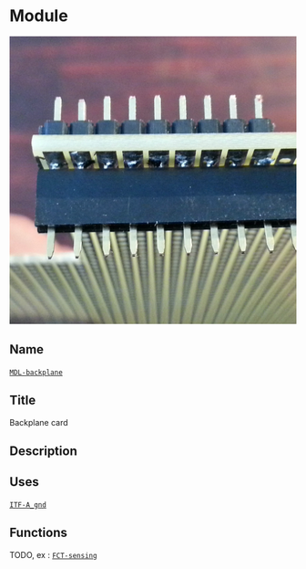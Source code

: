 # Module
![](viewme.jpg)

## Name
[`MDL-backplane`]()

## Title
Backplane card

## Description

## Uses
[`ITF-A_gnd`](../../interfaces/ITF-A_gnd)

## Functions
TODO, ex : [`FCT-sensing`](../../functions/FCT-sensing)
